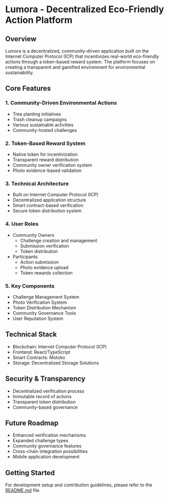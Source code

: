 # Lumora - Decentralized Eco-Friendly Action Platform

## Overview
Lumora is a decentralized, community-driven application built on the Internet Computer Protocol (ICP) that incentivizes real-world eco-friendly actions through a token-based reward system. The platform focuses on creating a transparent and gamified environment for environmental sustainability.

## Core Features

### 1. Community-Driven Environmental Actions
- Tree planting initiatives
- Trash cleanup campaigns
- Various sustainable activities
- Community-hosted challenges

### 2. Token-Based Reward System
- Native token for incentivization
- Transparent reward distribution
- Community owner verification system
- Photo evidence-based validation

### 3. Technical Architecture
- Built on Internet Computer Protocol (ICP)
- Decentralized application structure
- Smart contract-based verification
- Secure token distribution system

### 4. User Roles
- Community Owners
  - Challenge creation and management
  - Submission verification
  - Token distribution
- Participants
  - Action submission
  - Photo evidence upload
  - Token rewards collection

### 5. Key Components
- Challenge Management System
- Photo Verification System
- Token Distribution Mechanism
- Community Governance Tools
- User Reputation System

## Technical Stack
- Blockchain: Internet Computer Protocol (ICP)
- Frontend: React/TypeScript
- Smart Contracts: Motoko
- Storage: Decentralized Storage Solutions

## Security & Transparency
- Decentralized verification process
- Immutable record of actions
- Transparent token distribution
- Community-based governance

## Future Roadmap
- Enhanced verification mechanisms
- Expanded challenge types
- Community governance features
- Cross-chain integration possibilities
- Mobile application development

## Getting Started
For development setup and contribution guidelines, please refer to the [README.md](./README.md) file. 